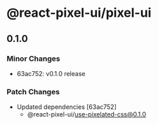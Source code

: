 # @react-pixel-ui/pixel-ui

## 0.1.0

### Minor Changes

- 63ac752: v0.1.0 release

### Patch Changes

- Updated dependencies [63ac752]
  - @react-pixel-ui/use-pixelated-css@0.1.0

